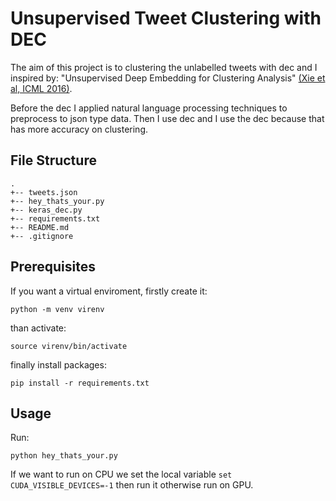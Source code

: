 # Unsupervised Tweet Clustering with DEC
The aim of this project is to clustering the unlabelled tweets with dec and I inspired by: "Unsupervised Deep Embedding for Clustering Analysis" [(Xie et al, ICML 2016)](https://arxiv.org/pdf/1511.06335.pdf).

Before the dec I applied natural language processing techniques to preprocess to json type data. Then I use dec and I use the dec because that has more accuracy on clustering.
## File Structure
```
.
+-- tweets.json	
+-- hey_thats_your.py
+-- keras_dec.py
+-- requirements.txt
+-- README.md
+-- .gitignore

```

## Prerequisites
If you want a virtual enviroment, firstly create it:

`python -m venv virenv`

than activate:

`source virenv/bin/activate`

finally install packages:

`pip install -r requirements.txt`

## Usage
Run:

`python hey_thats_your.py`

If we want to run on CPU we set the local variable `set CUDA_VISIBLE_DEVICES=-1` then run it otherwise run on GPU.
